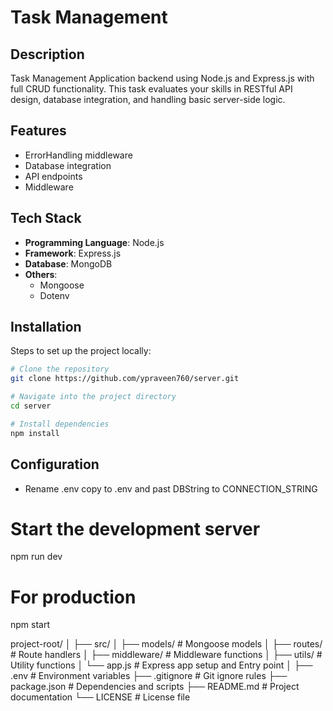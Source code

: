 # Task Management

## Description

Task Management Application backend using Node.js and Express.js with full CRUD
functionality. This task evaluates your skills in RESTful API design, database integration, and
handling basic server-side logic.

## Features

- ErrorHandling middleware
- Database integration
- API endpoints
- Middleware

## Tech Stack

- **Programming Language**: Node.js
- **Framework**: Express.js
- **Database**: MongoDB
- **Others**:
  - Mongoose
  - Dotenv

## Installation

Steps to set up the project locally:

```bash
# Clone the repository
git clone https://github.com/ypraveen760/server.git

# Navigate into the project directory
cd server

# Install dependencies
npm install
```

## Configuration

- Rename .env copy to .env and past DBString to CONNECTION_STRING

# Start the development server

npm run dev

# For production

npm start

project-root/
│
├── src/
│ ├── models/ # Mongoose models
│ ├── routes/ # Route handlers
│ ├── middleware/ # Middleware functions
│ ├── utils/ # Utility functions
│ └── app.js # Express app setup and Entry point
│
├── .env # Environment variables
├── .gitignore # Git ignore rules
├── package.json # Dependencies and scripts
├── README.md # Project documentation
└── LICENSE # License file
